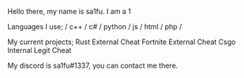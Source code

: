 Hello there, my name is sa1fu. I am a 1

Languages I use; / c++ / c# / python / js / html / php /

  My current projects;
    Rust External Cheat
    Fortnite External Cheat
    Csgo Internal Legit Cheat

My discord is sa1fu#1337, you can contact me there.

